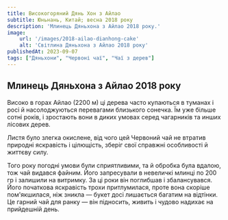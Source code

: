 ```yaml
---
title: Високогоряний Дянь Хон з Айлао
subtitle: Юньнань, Китай; весна 2018 року
description: 'Млинець Дяньхона з Айлао 2018 року.'
image: 
    url: '/images/2018-ailao-dianhong-cake'
    alt: 'Світлина Дяньхона з Айлао 2018 року'
publishedAt: 2023-09-07
tags: ["Дяньхони", "Червоні чаї", "Чаї з дерев"]
---
```


## Млинець Дяньхона з Айлао 2018 року
Високо в горах Айлао (2200 м) ці дерева часто купаються в туманах і росі й насолоджуються перевагами близького сонечка. Їм уже більше сотні років, і зростають вони в диких умовах серед чагарників та инших лісових дерев.

Листя було злегка окислене, від чого цей Червоний чай не втратив природні яскравість і цілющість, зберіг свої справжні особливості й життєву силу.

Того року погодні умови були сприятливими, та й обробка була вдалою, тож чай видався файним. Його запресували в невеличкі млинці по 200 гр і залишили на витримку. За ці роки він поглибшав і збалансувався. Його початкова яскравість трохи притлумилася, проте вона скоріше пом'якшилася, ніж зникла — букет досі лишається багатим на відтінки. Це гарний чай для ранку — він підносить, живить і чудово надихає на прийдешній день.
 